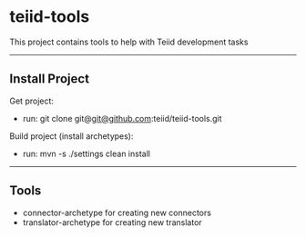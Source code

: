 teiid-tools
===========

This project contains tools to help with Teiid development tasks

-------
Install Project
-------

Get project:
-   run: git clone git@git@github.com:teiid/teiid-tools.git

Build project (install archetypes):

-   run:  mvn -s ./settings clean install

------
Tools
------

-   connector-archetype  for creating new connectors
-   translator-archetype  for creating new translator





